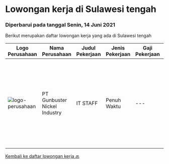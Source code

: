 
  # Lowongan kerja di Sulawesi tengah

  ### Diperbarui pada tanggal Senin, 14 Juni 2021

  Berikut merupakan daftar lowongan kerja yang ada di Sulawesi tengah

  |Logo Perusahaan | Nama Perusahaan | Judul Pekerjaan | Jenis Pekerjaan | Gaji Pekerjaan | Lokasi | Deskripsi | Tanggal diunggah | Pranala |
  | -------------- | --------------- | --------------- | --------- | --------- | -------------- | ------- | ----------- | ----------- |
  |![logo-perusahaan](https://image-service-cdn.seek.com.au/b5064dcc65945b6a538802803c5c7964bea2108f/ee4dce1061f3f616224767ad58cb2fc751b8d2dc)|PT Gunbuster Nickel Industry|IT STAFF|Penuh Waktu|---|Sulawesi Tengah|Kualifikasi: D3 Teknologi Informatika, Sistem Informatika / sejenis Minimal 1 Tahun di bidang yang sama Usia minimal 23-30 Tahun Memiliki Kemampuan...|Jumat, 11 Juni 2021|https://www.jobstreet.co.id/id/job/it-staff-3553712?token=0~1270cc72-7f97-4c79-bd1e-c2dbfa61ebc2&sectionRank=1&jobId=jobstreet-id-job-3553712|


  [Kembali ke daftar lowongan kerja 🔙](../README.md#daftar-lowongan-kerja)
  